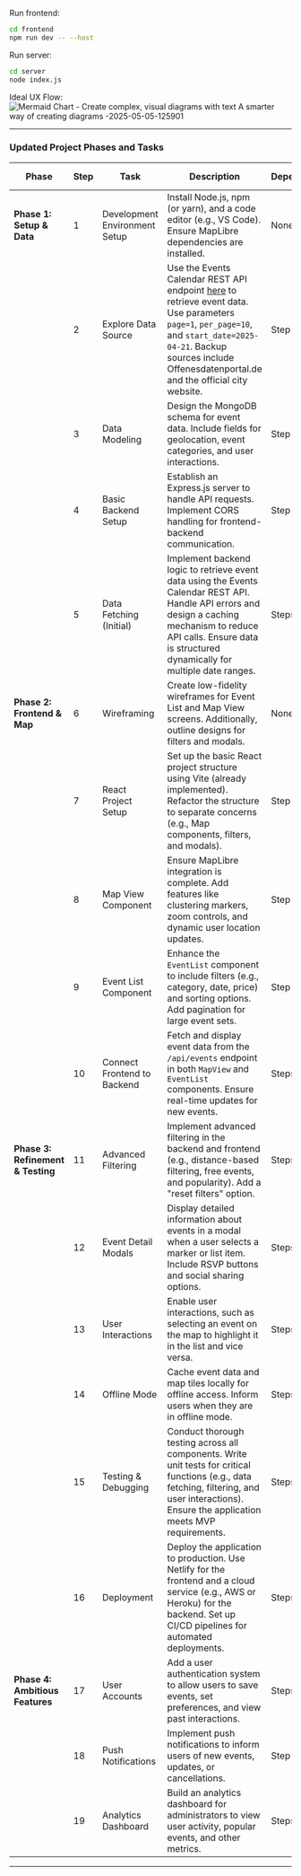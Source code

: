 
Run frontend:
```bash
cd frontend
npm run dev -- --host
```

Run server:
```bash
cd server
node index.js
```

Ideal UX Flow:
![Mermaid Chart - Create complex, visual diagrams with text  A smarter way of creating diagrams -2025-05-05-125901](https://github.com/user-attachments/assets/d5a6af79-0970-4052-aa2c-026a7781bb3f)

---

### Updated Project Phases and Tasks

| Phase                  | Step | Task                           | Description                                                                                                                                                                                                                                                                                                                                                                   | Dependencies        | Estimated Time | Done |
|------------------------|------|--------------------------------|-------------------------------------------------------------------------------------------------------------------------------------------------------------------------------------------------------------------------------------------------------------------------------------------------------------------------------------------------------------------------------|---------------------|----------------|------|
| **Phase 1: Setup & Data** | 1    | Development Environment Setup | Install Node.js, npm (or yarn), and a code editor (e.g., VS Code). Ensure MapLibre dependencies are installed.                                                                                                                                                                                                                                                                | None                | 1-2 Days       | ☐    |
|                        | 2    | Explore Data Source            | Use the Events Calendar REST API endpoint [here](https://veranstaltung.krefeld651.de/wp-json/tribe/events/v1/events) to retrieve event data. Use parameters `page=1`, `per_page=10`, and `start_date=2025-04-21`. Backup sources include Offenesdatenportal.de and the official city website.                                                                                   | Step 1              | 1-2 Days       | ☐    |
|                        | 3    | Data Modeling                  | Design the MongoDB schema for event data. Include fields for geolocation, event categories, and user interactions.                                                                                                                                                                                                                                                           | Step 2              | 1 Day          | ☐    |
|                        | 4    | Basic Backend Setup            | Establish an Express.js server to handle API requests. Implement CORS handling for frontend-backend communication.                                                                                                                                                                                                                                                           | Step 1              | 1-2 Days       | ☐    |
|                        | 5    | Data Fetching (Initial)        | Implement backend logic to retrieve event data using the Events Calendar REST API. Handle API errors and design a caching mechanism to reduce API calls. Ensure data is structured dynamically for multiple date ranges.                                                                                                                                                        | Steps 3, 4          | 2-3 Days       | ☐    |
| **Phase 2: Frontend & Map** | 6    | Wireframing                   | Create low-fidelity wireframes for Event List and Map View screens. Additionally, outline designs for filters and modals.                                                                                                                                                                                                                                                    | None                | 1-2 Days       | ☐    |
|                        | 7    | React Project Setup            | Set up the basic React project structure using Vite (already implemented). Refactor the structure to separate concerns (e.g., Map components, filters, and modals).                                                                                                                                                                                                           | Step 1              | 1 Day          | ☐    |
|                        | 8    | Map View Component             | Ensure MapLibre integration is complete. Add features like clustering markers, zoom controls, and dynamic user location updates.                                                                                                                                                                                                                                             | Step 7              | 2-3 Days       | ☐    |
|                        | 9    | Event List Component           | Enhance the `EventList` component to include filters (e.g., category, date, price) and sorting options. Add pagination for large event sets.                                                                                                                                                                                                                                 | Step 7              | 2-3 Days       | ☐    |
|                        | 10   | Connect Frontend to Backend    | Fetch and display event data from the `/api/events` endpoint in both `MapView` and `EventList` components. Ensure real-time updates for new events.                                                                                                                                                                                                                          | Steps 5, 8, 9       | 2-3 Days       | ☐    |
| **Phase 3: Refinement & Testing** | 11   | Advanced Filtering            | Implement advanced filtering in the backend and frontend (e.g., distance-based filtering, free events, and popularity). Add a "reset filters" option.                                                                                                                                                                                                                        | Steps 5, 9          | 2-3 Days       | ☐    |
|                        | 12   | Event Detail Modals            | Display detailed information about events in a modal when a user selects a marker or list item. Include RSVP buttons and social sharing options.                                                                                                                                                                                                                             | Steps 8, 9, 10      | 1-2 Days       | ☐    |
|                        | 13   | User Interactions              | Enable user interactions, such as selecting an event on the map to highlight it in the list and vice versa.                                                                                                                                                                                                                                                                  | Steps 8, 9, 10      | 1-2 Days       | ☐    |
|                        | 14   | Offline Mode                   | Cache event data and map tiles locally for offline access. Inform users when they are in offline mode.                                                                                                                                                                                                                                                                       | Steps 5, 8          | 3-4 Days       | ☐    |
|                        | 15   | Testing & Debugging            | Conduct thorough testing across all components. Write unit tests for critical functions (e.g., data fetching, filtering, and user interactions). Ensure the application meets MVP requirements.                                                                                                                                                                               | Steps 1-14          | 3-4 Days       | ☐    |
|                        | 16   | Deployment                     | Deploy the application to production. Use Netlify for the frontend and a cloud service (e.g., AWS or Heroku) for the backend. Set up CI/CD pipelines for automated deployments.                                                                                                                                                                                               | Steps 1-15          | 2-3 Days       | ☐    |
| **Phase 4: Ambitious Features** | 17   | User Accounts                 | Add a user authentication system to allow users to save events, set preferences, and view past interactions.                                                                                                                                                                                                                                                                 | Steps 5, 9, 10      | 5-6 Days       | ☐    |
|                        | 18   | Push Notifications             | Implement push notifications to inform users of new events, updates, or cancellations.                                                                                                                                                                                                                                                                                       | Step 17             | 2-3 Days       | ☐    |
|                        | 19   | Analytics Dashboard            | Build an analytics dashboard for administrators to view user activity, popular events, and other metrics.                                                                                                                                                                                                                                                                    | Steps 5, 16         | 4-5 Days       | ☐    |

---
